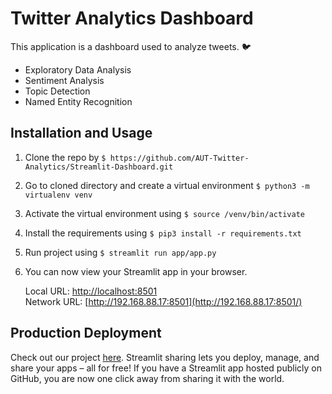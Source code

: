# Twitter Analytics Dashboard

This application is a dashboard used to analyze tweets. 🐦

- Exploratory Data Analysis
- Sentiment Analysis
- Topic Detection
- Named Entity Recognition

## Installation and Usage

1. Clone the repo by `$ https://github.com/AUT-Twitter-Analytics/Streamlit-Dashboard.git`

2. Go to cloned directory and create a virtual environment `$ python3 -m virtualenv venv`

3. Activate the virtual environment using `$ source /venv/bin/activate`

4. Install the requirements using `$ pip3 install -r requirements.txt`

5. Run project using `$ streamlit run app/app.py`

6. You can now view your Streamlit app in your browser.

   Local URL: [http://localhost:8501](http://localhost:8501/)<br>Network URL: [http://192.168.88.17:8501](http://192.168.88.17:8501/)

## Production Deployment

Check out our project [here](https://share.streamlit.io/aut-twitter-analytics/streamlit-dashboard/app/app.py). Streamlit sharing lets you deploy, manage, and share your apps – all for free! If you have a Streamlit app hosted publicly on GitHub, you are now one click away from sharing it with the world.

